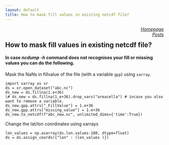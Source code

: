 ```yaml
---
layout: default 
title: How to mask fill values in existing netcdf file?
---
```


<a href="https://sharma-bharat.github.io/" style="float: right;">*Homepage*</a> \
<a href="https://sharma-bharat.github.io/Posts.html" style="float: right;">*Posts*</a>

## How to mask fill values in existing netcdf file?
#### In case *ncdump -h* command does not recognises your fill or missing values you can do the following.

Mask the NaNs in fillvalue of the file (with a variable `gpp`) using `xarray`.

``` 
import xarray as xr
ds = xr.open_dataset("abc.nc")
ds_new = ds.fillna(1.e+36)
\# ds_new = ds.fillna(1.e+36).drop_vars("areacella") # incase you also want to remove a variable.
ds_new.gpp.attrs["_FillValue"] = 1.e+36
ds_new.gpp.attrs["missing_value"] = 1.e+36
ds_new.to_netcdf(f"abc_new.nc", unlimited_dims={'time':True})

```


Change the lat/lon coordinates using xarrays

```
lon_values = np.asarray(ds.lon.values-180, dtype=float)
ds = ds.assign_coords({"lon" : (lon_values )})
```